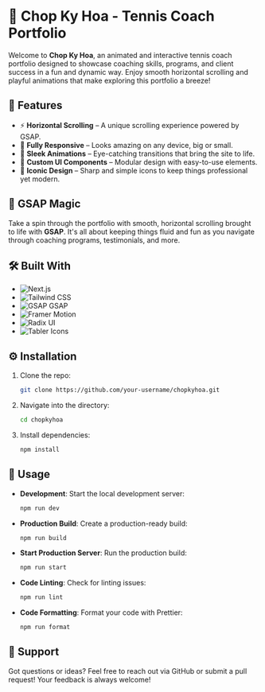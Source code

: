 # 🎾 Chop Ky Hoa - Tennis Coach Portfolio

Welcome to **Chop Ky Hoa**, an animated and interactive tennis coach portfolio designed to showcase coaching skills, programs, and client success in a fun and dynamic way. Enjoy smooth horizontal scrolling and playful animations that make exploring this portfolio a breeze!

## 🚀 Features

- ⚡ **Horizontal Scrolling** – A unique scrolling experience powered by GSAP.
- 📱 **Fully Responsive** – Looks amazing on any device, big or small.
- 🎨 **Sleek Animations** – Eye-catching transitions that bring the site to life.
- 🧩 **Custom UI Components** – Modular design with easy-to-use elements.
- 🎯 **Iconic Design** – Sharp and simple icons to keep things professional yet modern.

## 🎨 GSAP Magic

Take a spin through the portfolio with smooth, horizontal scrolling brought to life with **GSAP**. It's all about keeping things fluid and fun as you navigate through coaching programs, testimonials, and more.

## 🛠️ Built With

- ![Next.js](https://img.shields.io/badge/Next.js-000000?style=flat&logo=next.js&logoColor=white)
- ![Tailwind CSS](https://img.shields.io/badge/Tailwind_CSS-38B2AC?style=flat&logo=tailwind-css&logoColor=white)
- ![GSAP](https://img.shields.io/badge/GSAP-88CE02?style=flat&logo=greensock&logoColor=white) GSAP
- ![Framer Motion](https://img.shields.io/badge/Framer_Motion-0055FF?style=flat&logo=framer&logoColor=white)
- ![Radix UI](https://img.shields.io/badge/Radix%20UI-252526?style=flat&logo=radix-ui&logoColor=white)
- ![Tabler Icons](https://img.shields.io/badge/Tabler_Icons-007ACC?style=flat&logo=tabler&logoColor=white)

## ⚙️ Installation

1. Clone the repo:

   ```bash
   git clone https://github.com/your-username/chopkyhoa.git
   ```

2. Navigate into the directory:

   ```bash
   cd chopkyhoa
   ```

3. Install dependencies:

   ```bash
   npm install
   ```

## 🎯 Usage

- **Development**: Start the local development server:

  ```bash
  npm run dev
  ```

- **Production Build**: Create a production-ready build:

  ```bash
  npm run build
  ```

- **Start Production Server**: Run the production build:

  ```bash
  npm run start
  ```

- **Code Linting**: Check for linting issues:

  ```bash
  npm run lint
  ```

- **Code Formatting**: Format your code with Prettier:

  ```bash
  npm run format
  ```

## 💬 Support

Got questions or ideas? Feel free to reach out via GitHub or submit a pull request! Your feedback is always welcome!
